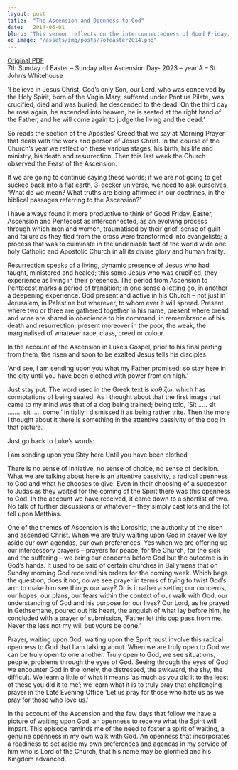 ```yaml
---
layout: post
title:  "The Ascension and Openness to God"
date:   2014-06-01
blurb: "This sermon reflects on the interconnectedness of Good Friday, Easter, Ascension and Pentecost. It emphasizes the need for an attentive passivity and a radical openness to God, setting aside our own agendas and preferences. It also highlights the importance of seeing situations, people, and problems through the eyes of God."
og_image: "/assets/img/posts/7ofeaster2014.png"
---
```

[Original PDF](/assets/pdf/7ofeaster2014.pdf)    
7th Sunday of Easter – Sunday after Ascension Day- 2023 – year A – St John’s Whitehouse

'I believe in Jesus Christ, God’s only Son, our Lord.
who was conceived by the Holy Spirit,
born of the Virgin Mary,
suffered under Pontius Pilate,
was crucified, died and was buried;
he descended to the dead.
On the third day he rose again;
he ascended into heaven,
he is seated at the right hand of the Father,
and he will come again to judge the living and the dead.’

So reads the section of the Apostles’ Creed that we say at Morning Prayer that deals with the work and person of Jesus Christ. In the course of the Church’s year we reflect on these various stages, his birth, his life and ministry, his death and resurrection. Then this last week the Church observed the Feast of the Ascension.

If we are going to continue saying these words; if we are not going to get sucked back into a flat earth, 3-decker universe, we need to ask ourselves, ‘What do we mean? What truths are being affirmed in our doctrines, in the biblical passages referring to the Ascension?’

I have always found it more productive to think of Good Friday, Easter, Ascension and Pentecost as interconnected, as an evolving process through which men and women, traumatised by their grief, sense of guilt and failure as they fled from the cross were transformed into evangelists; a process that was to culminate in the undeniable fact of the world wide one holy Catholic and Apostolic Church in all its divine glory and human frailty.

Resurrection speaks of a living, dynamic presence of Jesus who had taught, ministered and healed; this same Jesus who was crucified, they experience as living in their presence. The period from Ascension to Pentecost marks a period of transition; in one sense a letting go, in another a deepening experience. God present and active in his Church – not just in Jerusalem, in Palestine but wherever, to whom ever it will spread. Present where two or three are gathered together in his name, present where bread and wine are shared in obedience to his command, in remembrance of his death and resurrection; present moreover in the poor, the weak, the marginalised of whatever race, class, creed or colour.

In the account of the Ascension in Luke’s Gospel, prior to his final parting from them, the risen and soon to be exalted Jesus tells his disciples:

'And see, I am sending upon you what my Father promised; so stay here in the city until you have been clothed with power from on high.’

Just stay put. The word used in the Greek text is καθίζω, which has connotations of being seated. As I thought about that the first image that came to my mind was that of a dog being trained; being told, ‘Sit ….. sit …….. sit ….. come.’ Initially I dismissed it as being rather trite. Then the more I thought about it there is something in the attentive passivity of the dog in that picture.

Just go back to Luke’s words:

I am sending upon you
Stay here
Until you have been clothed

There is no sense of initiative, no sense of choice, no sense of decision. What we are talking about here is an attentive passivity, a radical openness to God and what he chooses to give. Even in their choosing of a successor to Judas as they waited for the coming of the Spirit there was this openness to God. In the account we have received, it came down to a shortlist of two. No talk of further discussions or whatever – they simply cast lots and the lot fell upon Matthias.

One of the themes of Ascension is the Lordship, the authority of the risen and ascended Christ. When we are truly waiting upon God in prayer we lay aside our own agendas, our own preferences. Yes when we are offering up our intercessory prayers – prayers for peace, for the Church, for the sick and the suffering – we bring our concerns before God but the outcome is in God’s hands. It used to be said of certain churches in Ballymena that on Sunday morning God received his orders for the coming week. Which begs the question, does it not, do we see prayer in terms of trying to twist God’s arm to make him see things our way? Or is it rather a setting our concerns, our hopes, our plans, our fears within the context of our walk with God, our understanding of God and his purpose for our lives? Our Lord, as he prayed in Gethsemane, poured out his heart, the anguish of what lay before him, he concluded with a prayer of submission, ‘Father let this cup pass from me. Never the less not my will but yours be done.’

Prayer, waiting upon God, waiting upon the Spirit must involve this radical openness to God that I am talking about. When we are truly open to God we can be truly open to one another. Truly open to God, we see situations, people, problems through the eyes of God. Seeing through the eyes of God we encounter God in the lonely, the distressed, the awkward, the shy, the difficult. We learn a little of what it means ‘as much as you did it to the least of these you did it to me’; we learn what it is to truly pray that challenging prayer in the Late Evening Office ‘Let us pray for those who hate us as we pray for those who love us.’

In the account of the Ascension and the few days that follow we have a picture of waiting upon God, an openness to receive what the Spirit will impart. This episode reminds me of the need to foster a spirit of waiting, a genuine openness in my own walk with God. An openness that incorporates a readiness to set aside my own preferences and agendas in my service of him who is Lord of the Church, that his name may be glorified and his Kingdom advanced.
